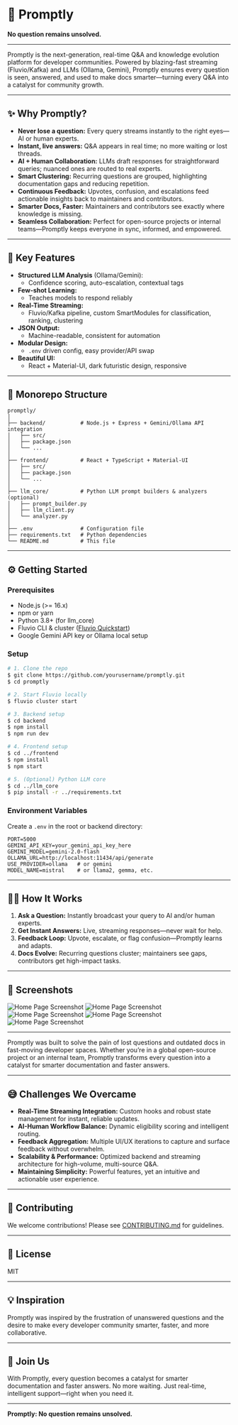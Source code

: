 # 🚀 Promptly

**No question remains unsolved.**

---

Promptly is the next-generation, real-time Q&A and knowledge evolution platform for developer communities. Powered by blazing-fast streaming (Fluvio/Kafka) and LLMs (Ollama, Gemini), Promptly ensures every question is seen, answered, and used to make docs smarter—turning every Q&A into a catalyst for community growth.

---

## ✨ Why Promptly?

- **Never lose a question:** Every query streams instantly to the right eyes—AI or human experts.
- **Instant, live answers:** Q&A appears in real time; no more waiting or lost threads.
- **AI + Human Collaboration:** LLMs draft responses for straightforward queries; nuanced ones are routed to real experts.
- **Smart Clustering:** Recurring questions are grouped, highlighting documentation gaps and reducing repetition.
- **Continuous Feedback:** Upvotes, confusion, and escalations feed actionable insights back to maintainers and contributors.
- **Smarter Docs, Faster:** Maintainers and contributors see exactly where knowledge is missing.
- **Seamless Collaboration:** Perfect for open-source projects or internal teams—Promptly keeps everyone in sync, informed, and empowered.

---

## 🧠 Key Features

- **Structured LLM Analysis** (Ollama/Gemini):
  - Confidence scoring, auto-escalation, contextual tags
- **Few-shot Learning:**
  - Teaches models to respond reliably
- **Real-Time Streaming:**
  - Fluvio/Kafka pipeline, custom SmartModules for classification, ranking, clustering
- **JSON Output:**
  - Machine-readable, consistent for automation
- **Modular Design:**
  - `.env` driven config, easy provider/API swap
- **Beautiful UI:**
  - React + Material-UI, dark futuristic design, responsive

---

## 📁 Monorepo Structure

```
promptly/
│
├── backend/           # Node.js + Express + Gemini/Ollama API integration
│   ├── src/
│   ├── package.json
│   └── ...
│
├── frontend/          # React + TypeScript + Material-UI
│   ├── src/
│   ├── package.json
│   └── ...
│
├── llm_core/          # Python LLM prompt builders & analyzers (optional)
│   ├── prompt_builder.py
│   ├── llm_client.py
│   └── analyzer.py
│
├── .env               # Configuration file
├── requirements.txt   # Python dependencies
└── README.md          # This file
```

---

## ⚙️ Getting Started

### Prerequisites
- Node.js (>= 16.x)
- npm or yarn
- Python 3.8+ (for llm_core)
- Fluvio CLI & cluster ([Fluvio Quickstart](https://fluvio.io/docs/getting-started/))
- Google Gemini API key or Ollama local setup

### Setup

```bash
# 1. Clone the repo
$ git clone https://github.com/yourusername/promptly.git
$ cd promptly

# 2. Start Fluvio locally
$ fluvio cluster start

# 3. Backend setup
$ cd backend
$ npm install
$ npm run dev

# 4. Frontend setup
$ cd ../frontend
$ npm install
$ npm start

# 5. (Optional) Python LLM core
$ cd ../llm_core
$ pip install -r ../requirements.txt
```

### Environment Variables

Create a `.env` in the root or backend directory:

```dotenv
PORT=5000
GEMINI_API_KEY=your_gemini_api_key_here
GEMINI_MODEL=gemini-2.0-flash
OLLAMA_URL=http://localhost:11434/api/generate
USE_PROVIDER=ollama   # or gemini
MODEL_NAME=mistral    # or llama2, gemma, etc.
```

---

## 🏄‍♂️ How It Works

1. **Ask a Question:** Instantly broadcast your query to AI and/or human experts.
2. **Get Instant Answers:** Live, streaming responses—never wait for help.
3. **Feedback Loop:** Upvote, escalate, or flag confusion—Promptly learns and adapts.
4. **Docs Evolve:** Recurring questions cluster; maintainers see gaps, contributors get high-impact tasks.

---

## 📸 Screenshots

![Home Page Screenshot](screenshots/main1.jpg)
![Home Page Screenshot](screenshots/main2.jpg)
![Home Page Screenshot](screenshots/main3.jpg)
![Home Page Screenshot](screenshots/main4.jpg)
![Home Page Screenshot](screenshots/main5.jpg)

---

Promptly was built to solve the pain of lost questions and outdated docs in fast-moving developer spaces. Whether you’re in a global open-source project or an internal team, Promptly transforms every question into a catalyst for smarter documentation and faster answers.

---

## 😅 Challenges We Overcame

- **Real-Time Streaming Integration:** Custom hooks and robust state management for instant, reliable updates.
- **AI-Human Workflow Balance:** Dynamic eligibility scoring and intelligent routing.
- **Feedback Aggregation:** Multiple UI/UX iterations to capture and surface feedback without overwhelm.
- **Scalability & Performance:** Optimized backend and streaming architecture for high-volume, multi-source Q&A.
- **Maintaining Simplicity:** Powerful features, yet an intuitive and actionable user experience.

---

## 🤝 Contributing

We welcome contributions! Please see [CONTRIBUTING.md](CONTRIBUTING.md) for guidelines.

---

## 📄 License

MIT

---

## 💡 Inspiration

Promptly was inspired by the frustration of unanswered questions and the desire to make every developer community smarter, faster, and more collaborative.

---

## 🙌 Join Us

With Promptly, every question becomes a catalyst for smarter documentation and faster answers. No more waiting. Just real-time, intelligent support—right when you need it.

---

**Promptly: No question remains unsolved.**
